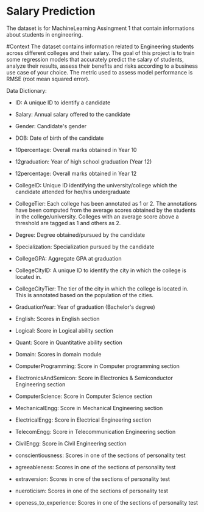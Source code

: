 # Salary Prediction
The dataset is for MachineLearning Assingment 1 that contain informations about students in engineering.

#Context
The dataset contains information related to Engineering students across different colleges and their salary. The goal of this project is to train some regression models that accurately predict the salary of students, analyze their results, assess their benefits and risks according to a business use case of your choice. The metric used to assess model performance is RMSE (root mean squared error).

Data Dictionary:
- ID: A unique ID to identify a candidate

- Salary: Annual salary offered to the candidate

- Gender: Candidate's gender

- DOB: Date of birth of the candidate

- 10percentage: Overall marks obtained in Year 10

- 12graduation: Year of high school graduation (Year 12)

- 12percentage: Overall marks obtained in Year 12

- CollegeID: Unique ID identifying the university/college which the candidate attended for her/his undergraduate

- CollegeTier: Each college has been annotated as 1 or 2. The annotations have been computed from the average scores obtained by the students in the college/university. Colleges with an average score above a threshold are tagged as 1 and others as 2.

- Degree: Degree obtained/pursued by the candidate

- Specialization: Specialization pursued by the candidate

- CollegeGPA: Aggregate GPA at graduation

- CollegeCityID: A unique ID to identify the city in which the college is located in.

- CollegeCityTier: The tier of the city in which the college is located in. This is annotated based on the population of the cities.

- GraduationYear: Year of graduation (Bachelor's degree)

- English: Scores in English section

- Logical: Score in Logical ability section

- Quant: Score in Quantitative ability section

- Domain: Scores in domain module

- ComputerProgramming: Score in Computer programming section

- ElectronicsAndSemicon: Score in Electronics & Semiconductor Engineering section

- ComputerScience: Score in Computer Science section

- MechanicalEngg: Score in Mechanical Engineering section

- ElectricalEngg: Score in Electrical Engineering section

- TelecomEngg: Score in Telecommunication Engineering section

- CivilEngg: Score in Civil Engineering section

- conscientiousness: Scores in one of the sections of personality test

- agreeableness: Scores in one of the sections of personality test

- extraversion: Scores in one of the sections of personality test

- nueroticism: Scores in one of the sections of personality test

- openess_to_experience: Scores in one of the sections of personality test
